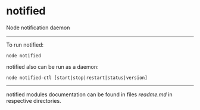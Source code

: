 notified
========

Node notification daemon

---

To run notified:

    node notified

notified also can be run as a daemon:

    node notified-ctl [start|stop|restart|status|version]

---

notified modules documentation can be found in files *readme.md* in respective directories.
